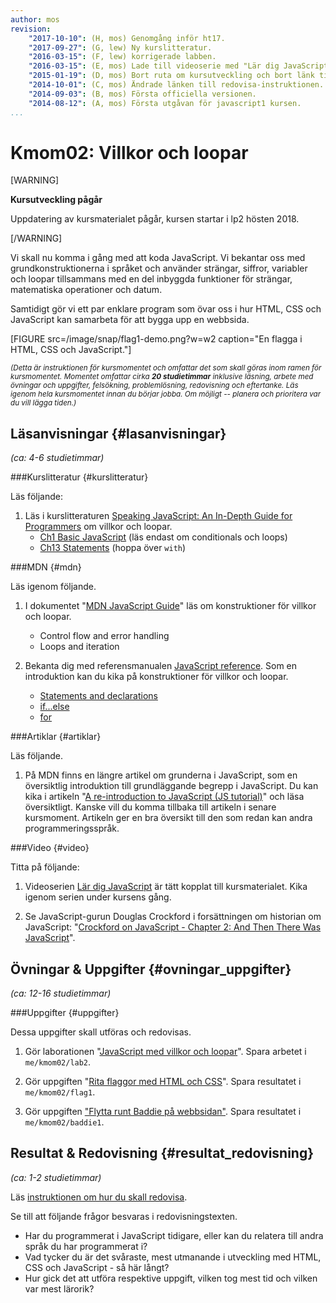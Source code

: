 ```yaml
---
author: mos
revision:
    "2017-10-10": (H, mos) Genomgång inför ht17.
    "2017-09-27": (G, lew) Ny kurslitteratur.
    "2016-03-15": (F, lew) korrigerade labben.
    "2016-03-15": (E, mos) Lade till videoserie med "Lär dig JavaScript".
    "2015-01-19": (D, mos) Bort ruta om kursutveckling och bort länk till youtube-serie.
    "2014-10-01": (C, mos) Ändrade länken till redovisa-instruktionen.
    "2014-09-03": (B, mos) Första officiella versionen.
    "2014-08-12": (A, mos) Första utgåvan för javascript1 kursen.
...
```

Kmom02: Villkor och loopar
==================================

[WARNING]

**Kursutveckling pågår**

Uppdatering av kursmaterialet pågår, kursen startar i lp2 hösten 2018.

[/WARNING]

Vi skall nu komma i gång med att koda JavaScript. Vi bekantar oss med grundkonstruktionerna i språket och använder strängar, siffror, variabler och loopar tillsammans med en del inbyggda funktioner för strängar, matematiska operationer och datum.

Samtidigt gör vi ett par enklare program som övar oss i hur HTML, CSS och JavaScript kan samarbeta för att bygga upp en webbsida.

<!--more-->

[FIGURE src=/image/snap/flag1-demo.png?w=w2 caption="En flagga i HTML, CSS och JavaScript."]

<small><i>(Detta är instruktionen för kursmomentet och omfattar det som skall göras inom ramen för kursmomentet. Momentet omfattar cirka **20 studietimmar** inklusive läsning, arbete med övningar och uppgifter, felsökning, problemlösning, redovisning och eftertanke. Läs igenom hela kursmomentet innan du börjar jobba. Om möjligt -- planera och prioritera var du vill lägga tiden.)</i></small>



Läsanvisningar  {#lasanvisningar}
---------------------------------

*(ca: 4-6 studietimmar)*


###Kurslitteratur  {#kurslitteratur}

Läs följande:


1. Läs i kurslitteraturen [Speaking JavaScript: An In-Depth Guide for Programmers](kunskap/boken-speaking-javascript) om villkor och loopar.
    * [Ch1 Basic JavaScript](http://speakingjs.com/es5/ch01.html#_statements) (läs endast om conditionals och loops)
    * [Ch13 Statements](http://speakingjs.com/es5/ch13.html) (hoppa över `with`)

<!-- 1. [Eloquent JavaScript: A Modern Introduction to Programming](kunskap/boken-eloquent-javascript-a-modern-introduction-to-programming)
    * [Ch2 Program structure](http://eloquentjavascript.net/02_program_structure.html) -->



###MDN {#mdn}

Läs igenom följande.

1. I dokumentet "[MDN JavaScript Guide](https://developer.mozilla.org/en-US/docs/Web/JavaScript/Guide)" läs om konstruktioner för villkor och loopar.
    * Control flow and error handling
    * Loops and iteration

1. Bekanta dig med referensmanualen [JavaScript reference](https://developer.mozilla.org/en-US/docs/Web/JavaScript/Reference). Som en introduktion kan du kika på konstruktioner för villkor och loopar.
    * [Statements and declarations](https://developer.mozilla.org/en-US/docs/Web/JavaScript/Reference/Statements)
    * [if...else](https://developer.mozilla.org/en-US/docs/Web/JavaScript/Reference/Statements/if...else)
    * [for](https://developer.mozilla.org/en-US/docs/Web/JavaScript/Reference/Statements/for)



###Artiklar {#artiklar}

Läs följande.

1. På MDN finns en längre artikel om grunderna i JavaScript, som en översiktlig introduktion till grundläggande begrepp i JavaScript. Du kan kika i artikeln "[A re-introduction to JavaScript (JS tutorial)](https://developer.mozilla.org/en-US/docs/Web/JavaScript/A_re-introduction_to_JavaScript)" och läsa översiktligt. Kanske vill du komma tillbaka till artikeln i senare kursmoment. Artikeln ger en bra översikt till den som redan kan andra programmeringsspråk.



###Video  {#video}

Titta på följande:

1. Videoserien [Lär dig JavaScript](https://www.youtube.com/playlist?list=PLKtP9l5q3ce_YXUQlr5aAzJ406vSsmeMT) är tätt kopplat till kursmaterialet. Kika igenom serien under kursens gång.

1. Se JavaScript-gurun Douglas Crockford i forsättningen om historian om JavaScript: "[Crockford on JavaScript - Chapter 2: And Then There Was JavaScript](https://www.youtube.com/watch?v=RO1Wnu-xKoY)".


<!--
###Lästips {#lastips}

Det finns inga lästips.
-->

<!--
1. Artikel "[The World's Most Misunderstood Programming Language](http://javascript.crockford.com/javascript.html)" från 2001 av Douglas Crockford där han förklarar varför han tror att JavaScript fick dåligt rykte inledningsvis.
-->



Övningar & Uppgifter  {#ovningar_uppgifter}
-------------------------------------------

*(ca: 12-16 studietimmar)*


<!--
###Övningar {#ovningar}

Det finns inga övningar.
-->

<!--
1. Läs igenom artiklen "[Programmering med grunderna i JavaScript](kunskap/programmering-med-grunderna-i-javascript)". Om du gör exempelprogrammen så kan du spara dem i kursrepot under me/kmom02/core.
-->



###Uppgifter {#uppgifter}

Dessa uppgifter skall utföras och redovisas.

1. Gör laborationen "[JavaScript med villkor och loopar](uppgift/javascript-med-villkor-och-loopar)". Spara arbetet i `me/kmom02/lab2`.

2. Gör uppgiften "[Rita flaggor med HTML och CSS](uppgift/gor-svenska-flaggan-i-html-och-css)". Spara resultatet i `me/kmom02/flag1`.

3. Gör uppgiften ["Flytta runt Baddie på webbsidan"](uppgift/flytta-runt-en-baddie-pa-webbsidan). Spara resultatet i `me/kmom02/baddie1`.



Resultat & Redovisning  {#resultat_redovisning}
-----------------------------------------------

*(ca: 1-2 studietimmar)*

Läs [instruktionen om hur du skall redovisa](./../redovisa).

Se till att följande frågor besvaras i redovisningstexten.

* Har du programmerat i JavaScript tidigare, eller kan du relatera till andra språk du har programmerat i?
* Vad tycker du är det svåraste, mest utmanande i utveckling med HTML, CSS och JavaScript - så här långt?
* Hur gick det att utföra respektive uppgift, vilken tog mest tid och vilken var mest lärorik?
